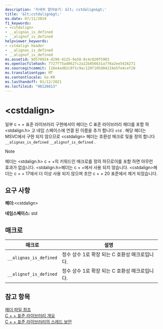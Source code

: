 ```yaml
---
description: '자세히 알아보기: &lt; cstdalign&gt;'
title: '&lt;cstdalign&gt;'
ms.date: 07/11/2019
f1_keywords:
- <cstdalign>
- __alignas_is_defined
- __alignof_is_defined
helpviewer_keywords:
- cstdalign header
- __alignas_is_defined
- __alignof_is_defined
ms.assetid: 9d570924-d299-4225-9a58-8c4c820f5903
ms.openlocfilehash: 7727f75ad0627c2a22b856631a776a2ee5426271
ms.sourcegitcommit: 118e4ad82c0f1c9ac120f105d84224e5fe4cef28
ms.translationtype: MT
ms.contentlocale: ko-KR
ms.lasthandoff: 01/12/2021
ms.locfileid: "98126613"
---
```

# <a name="ltcstdaligngt"></a>&lt;cstdalign&gt;

일부 c + + 표준 라이브러리 구현에서이 헤더는 C 표준 라이브러리 헤더를 포함 하 \<stdalign.h> 고 네임 스페이스에 연결 된 이름을 추가 합니다 `std` . 해당 헤더는 MSVC에서 구현 되지 않으므로 \<cstdalign> 헤더는 호환성 매크로 및을 정의 합니다 `__alignas_is_defined` `__alignof_is_defined` .

> [!NOTE]
> 헤더는 \<stdalign.h> c + +의 키워드인 매크로를 정의 하므로이를 포함 하면 아무런 효과가 없습니다. \<stdalign.h>헤더는 c + +에서 사용 되지 않습니다. \<cstdalign>헤더는 c + + 17에서 더 이상 사용 되지 않으며 초안 c + + 20 표준에서 제거 되었습니다.

## <a name="requirements"></a>요구 사항

**헤더:**\<cstdalign>

**네임스페이스:** std

## <a name="macros"></a>매크로

| 매크로 | 설명 |
| - | - |
| `__alignas_is_defined` | 정수 상수 1로 확장 되는 C 호환성 매크로입니다. |
| `__alignof_is_defined` | 정수 상수 1로 확장 되는 C 호환성 매크로입니다. |

## <a name="see-also"></a>참고 항목

[헤더 파일 참조](cpp-standard-library-header-files.md)\
[C + + 표준 라이브러리 개요](cpp-standard-library-overview.md)\
[C + + 표준 라이브러리의 스레드 보안](thread-safety-in-the-cpp-standard-library.md)
